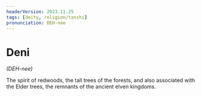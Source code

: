 ```yaml
---
headerVersion: 2023.11.25
tags: [deity, religion/tanshi]
pronunciation: DEH-nee
---
```

# Deni
*(DEH-nee)*

The spirit of redwoods, the tall trees of the forests, and also associated with the Elder trees, the remnants of the ancient elven kingdoms. 
